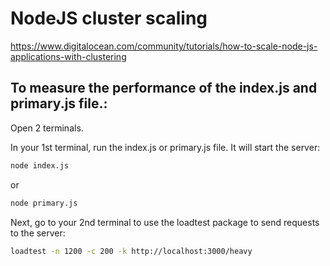 # NodeJS cluster scaling

https://www.digitalocean.com/community/tutorials/how-to-scale-node-js-applications-with-clustering

## To measure the performance of the index.js and primary.js file.:

Open 2 terminals.

In your 1st terminal, run the index.js or primary.js file. It will start the server:

```sh
node index.js
```
or
```sh
node primary.js
```

Next, go to your 2nd terminal to use the loadtest package to send requests to the server:

```sh
loadtest -n 1200 -c 200 -k http://localhost:3000/heavy
```
